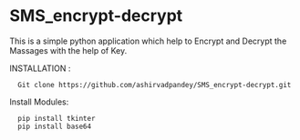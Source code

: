 # SMS_encrypt-decrypt
This is a simple python application which help to Encrypt and Decrypt the Massages with the help of Key.

INSTALLATION :

      Git clone https://github.com/ashirvadpandey/SMS_encrypt-decrypt.git

Install Modules:
      
      pip install tkinter 
      pip install base64
